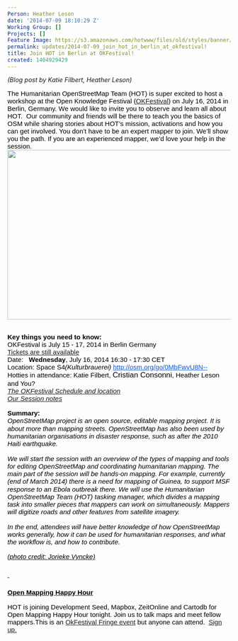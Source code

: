 ```yaml
---
Person: Heather Leson
date: '2014-07-09 18:10:29 Z'
Working Group: []
Projects: []
Feature Image: https://s3.amazonaws.com/hotwww/files/old/styles/banner/public/OpenStreetMap_in_Lubumbashi,_Democratic_Republic_of_the_Congo.JPG
permalink: updates/2014-07-09_join_hot_in_berlin_at_okfestival!
title: Join HOT in Berlin at OKFestival!
created: 1404929429
---
```

<p style="line-height: 1.15; margin-top: 0pt; margin-bottom: 0pt;" dir="ltr"><em>(Blog post by Katie Filbert, Heather Leson)</em></p><p><span style="font-size: 15px; font-family: Arial; color: #000000; background-color: transparent; font-weight: normal; font-style: normal; font-variant: normal; text-decoration: none; vertical-align: baseline;">The Humanitarian OpenStreetMap Team (HOT) is super excited to host a workshop at the Open Knowledge Festival (<a href="http://2014.okfestival.org/" target="_blank">OKFestival</a>) on July 16, 2014 in Berlin, Germany. We would like to invite you to observe and learn all about HOT. &nbsp;Our community and friends will be there to teach you the basics of OSM while sharing stories about HOT’s mission, activations and how you can get involved. You don’t have to be an expert mapper to join. We’ll show you the path. If you are an experienced mapper, we’d love your help in the session.</span>&nbsp;&nbsp; <img class="image-large" title="OSM in Lubumbashi" src="https://s3.amazonaws.com/hotwww/files/old/styles/large/public/OpenStreetMap_in_Lubumbashi%2C_Democratic_Republic_of_the_Congo_0.JPG?itok=783eJc_Y" alt="" height="383" width="510"><br>&nbsp;</p><p style="line-height: 1.15; margin-top: 0pt; margin-bottom: 0pt;" dir="ltr"><strong><span style="font-size: 15px; font-family: Arial; color: #000000; background-color: transparent; font-style: normal; font-variant: normal; text-decoration: none; vertical-align: baseline;">Key things you need to know:</span></strong></p><div><span style="font-size: 15px; font-family: Arial; color: #000000; background-color: transparent; font-weight: normal; font-style: normal; font-variant: normal; text-decoration: none; vertical-align: baseline;">OKFestival is July 15 - 17, 2014 in Berlin Germany </span></div><div><span style="font-size: 15px; font-family: Arial; color: #000000; background-color: transparent; font-weight: normal; font-style: normal; font-variant: normal; text-decoration: none; vertical-align: baseline;"><a href="http://2014.okfestival.org/tickets/" target="_blank">Tickets are still available</a><br></span></div><div><span style="font-size: 15px; font-family: Arial; color: #000000; background-color: transparent; font-weight: normal; font-style: normal; font-variant: normal; text-decoration: none; vertical-align: baseline;">Date: &nbsp;&nbsp;</span><span style="font-size: 15px; font-family: Arial; color: #000000; background-color: transparent; font-weight: bold; font-style: normal; font-variant: normal; text-decoration: none; vertical-align: baseline;">Wednesday</span><span style="font-size: 15px; font-family: Arial; color: #000000; background-color: transparent; font-weight: normal; font-style: normal; font-variant: normal; text-decoration: none; vertical-align: baseline;">, July 16, 2014 16:30 - 17:30 CET &nbsp;&nbsp; </span></div><div><span style="font-size: 15px; font-family: Arial; color: #000000; background-color: transparent; font-weight: normal; font-style: normal; font-variant: normal; text-decoration: none; vertical-align: baseline;">Location: Space S4</span><span style="font-size: 15px; font-family: Arial; color: #000000; background-color: transparent; font-weight: normal; font-style: italic; font-variant: normal; text-decoration: none; vertical-align: baseline;">(Kulturbrauerei) </span><a style="text-decoration: none;" href="http://osm.org/go/0MbFwvU8N--"><span style="font-size: 15px; font-family: Arial; color: #1155cc; background-color: transparent; font-weight: normal; font-style: normal; font-variant: normal; text-decoration: underline; vertical-align: baseline;">http://osm.org/go/0MbFwvU8N--</span></a></div><div><span style="font-size: 15px; font-family: Arial; color: #000000; background-color: transparent; font-weight: normal; font-style: normal; font-variant: normal; text-decoration: none; vertical-align: baseline;">Hotties in attendance: Katie Filbert, </span><span style="font-size: 17px; font-family: Arial; color: #000000; background-color: transparent; font-weight: normal; font-style: normal; font-variant: normal; text-decoration: none; vertical-align: baseline;">Cristian Consonni</span><span style="font-size: 15px; font-family: Arial; color: #000000; background-color: transparent; font-weight: normal; font-style: normal; font-variant: normal; text-decoration: none; vertical-align: baseline;">, Heather Leson and You?</span></div><div><span style="font-size: 15px; font-family: Arial; color: #000000; background-color: transparent; font-weight: normal; font-style: italic; font-variant: normal; text-decoration: none; vertical-align: baseline;"><a href="http://sched.co/1kuEQ3B" target="_blank">The OKFestival Schedule and location</a></span></div><div><span style="font-size: 15px; font-family: Arial; color: #000000; background-color: transparent; font-weight: normal; font-style: italic; font-variant: normal; text-decoration: none; vertical-align: baseline;"><a href="http://pad.okfn.org/p/Humanitarian_OpenStreetMap_mapping_workshop" target="_blank">Our Session notes</a><br></span></div><div style="line-height: 1.15; margin-top: 0pt; margin-bottom: 0pt;" dir="ltr">&nbsp;</div><div style="line-height: 1.15; margin-top: 0pt; margin-bottom: 0pt;" dir="ltr"><strong><span style="font-size: 15px; font-family: Arial; color: #000000; background-color: transparent; font-style: normal; font-variant: normal; text-decoration: none; vertical-align: baseline;">Summary:</span></strong></div><div style="line-height: 1.15; margin-top: 0pt; margin-bottom: 0pt;" dir="ltr"><span style="font-size: 15px; font-family: Arial; color: #000000; background-color: transparent; font-weight: normal; font-style: italic; font-variant: normal; text-decoration: none; vertical-align: baseline;">OpenStreetMap project is an open source, editable mapping project. It is about more than mapping streets. OpenStreetMap has also been used by humanitarian organisations in disaster response, such as after the 2010 Haiti earthquake.</span></div><div style="line-height: 1.15; margin-top: 0pt; margin-bottom: 0pt;" dir="ltr">&nbsp;</div><div style="line-height: 1.15; margin-top: 0pt; margin-bottom: 0pt;" dir="ltr"><span style="font-size: 15px; font-family: Arial; color: #000000; background-color: transparent; font-weight: normal; font-style: italic; font-variant: normal; text-decoration: none; vertical-align: baseline;">We will start the session with an overview of the types of mapping and tools for editing OpenStreetMap and coordinating humanitarian mapping. The main part of the session will be hands-on mapping. For example, currently (end of March 2014) there is a need for mapping of Guinea, to support MSF response to an Ebola outbreak there. We will use the Humanitarian OpenStreetMap Team (HOT) tasking manager, which divides a mapping task into smaller pieces that mappers can work on simultaneously. Mappers will digitize roads and other features from satellite imagery.</span></div><div style="line-height: 1.15; margin-top: 0pt; margin-bottom: 0pt;" dir="ltr">&nbsp;</div><div style="line-height: 1.15; margin-top: 0pt; margin-bottom: 0pt;" dir="ltr"><span style="font-size: 15px; font-family: Arial; color: #000000; background-color: transparent; font-weight: normal; font-style: italic; font-variant: normal; text-decoration: none; vertical-align: baseline;">In the end, attendees will have better knowledge of how OpenStreetMap works generally, how it can be used for humanitarian responses, and what the workflow is, and how to contribute. </span></div><div style="line-height: 1.15; margin-top: 0pt; margin-bottom: 0pt;" dir="ltr">&nbsp;</div><div style="line-height: 1.15; margin-top: 0pt; margin-bottom: 0pt;" dir="ltr"><a href="http://commons.wikimedia.org/wiki/File:OpenStreetMap_in_Lubumbashi,_Democratic_Republic_of_the_Congo.JPG" target="_blank"><span style="font-size: 15px; font-family: Arial; color: #000000; background-color: transparent; font-weight: normal; font-style: italic; font-variant: normal; text-decoration: none; vertical-align: baseline;">(photo credit: </span><span style="font-size: 15px; font-family: Arial; color: #000000; background-color: transparent; font-weight: normal; font-style: italic; font-variant: normal; text-decoration: none; vertical-align: baseline;">Jorieke Vyncke)</span></a></div><h3><a href="http://commons.wikimedia.org/wiki/File:OpenStreetMap_in_Lubumbashi,_Democratic_Republic_of_the_Congo.JPG" target="_blank"><span style="font-size: 15px; font-family: Arial; color: #000000; background-color: transparent; font-weight: normal; font-style: normal; font-variant: normal; text-decoration: none; vertical-align: baseline;">&nbsp;</span></a></h3><h3><a href="http://openmappingberlin.splashthat.com/" target="_blank"><strong><span style="font-size: 15px; font-family: Arial; color: #000000; background-color: transparent; font-style: normal; font-variant: normal; text-decoration: none; vertical-align: baseline;">Open Mapping Happy Hour</span></strong></a></h3><div><span style="font-size: 15px; font-family: Arial; color: #000000; background-color: transparent; font-style: normal; font-variant: normal; text-decoration: none; vertical-align: baseline;">HOT is joining Development Seed, Mapbox, ZeitOnline and Cartodb for Open Mapping Happy Hour tonight. Join us to talk maps and meet fellow mappers.This is an <a href="http://2014.okfestival.org/okfestival-fringe-events/" target="_blank">OkFestival Fringe event</a> but anyone can attend.&nbsp; <a href="http://openmappingberlin.splashthat.com/">Sign up.</a></span></div><div>&nbsp;</div>
